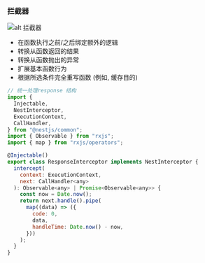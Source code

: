### 拦截器

![alt 拦截器](https://docs.nestjs.com/assets/Interceptors_1.png)

- 在函数执行之前/之后绑定额外的逻辑
- 转换从函数返回的结果
- 转换从函数抛出的异常
- 扩展基本函数行为
- 根据所选条件完全重写函数 (例如, 缓存目的)

```js
// 统一处理response 结构
import {
  Injectable,
  NestInterceptor,
  ExecutionContext,
  CallHandler,
} from "@nestjs/common";
import { Observable } from "rxjs";
import { map } from "rxjs/operators";

@Injectable()
export class ResponseInterceptor implements NestInterceptor {
  intercept(
    context: ExecutionContext,
    next: CallHandler<any>
  ): Observable<any> | Promise<Observable<any>> {
    const now = Date.now();
    return next.handle().pipe(
      map((data) => ({
        code: 0,
        data,
        handleTime: Date.now() - now,
      }))
    );
  }
}
```
